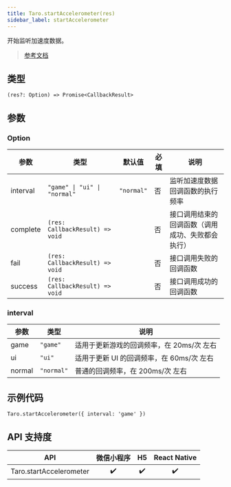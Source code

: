 ```yaml
---
title: Taro.startAccelerometer(res)
sidebar_label: startAccelerometer
---
```


开始监听加速度数据。

> [参考文档](https://developers.weixin.qq.com/miniprogram/dev/api/device/accelerometer/wx.startAccelerometer.html)

## 类型

```tsx
(res?: Option) => Promise<CallbackResult>
```

## 参数

### Option

<table>
  <thead>
    <tr>
      <th>参数</th>
      <th>类型</th>
      <th style={{ textAlign: "center"}}>默认值</th>
      <th style={{ textAlign: "center"}}>必填</th>
      <th>说明</th>
    </tr>
  </thead>
  <tbody>
    <tr>
      <td>interval</td>
      <td><code>&quot;game&quot; | &quot;ui&quot; | &quot;normal&quot;</code></td>
      <td style={{ textAlign: "center"}}><code>&quot;normal&quot;</code></td>
      <td style={{ textAlign: "center"}}>否</td>
      <td>监听加速度数据回调函数的执行频率</td>
    </tr>
    <tr>
      <td>complete</td>
      <td><code>(res: CallbackResult) =&gt; void</code></td>
      <td style={{ textAlign: "center"}}></td>
      <td style={{ textAlign: "center"}}>否</td>
      <td>接口调用结束的回调函数（调用成功、失败都会执行）</td>
    </tr>
    <tr>
      <td>fail</td>
      <td><code>(res: CallbackResult) =&gt; void</code></td>
      <td style={{ textAlign: "center"}}></td>
      <td style={{ textAlign: "center"}}>否</td>
      <td>接口调用失败的回调函数</td>
    </tr>
    <tr>
      <td>success</td>
      <td><code>(res: CallbackResult) =&gt; void</code></td>
      <td style={{ textAlign: "center"}}></td>
      <td style={{ textAlign: "center"}}>否</td>
      <td>接口调用成功的回调函数</td>
    </tr>
  </tbody>
</table>

### interval

<table>
  <thead>
    <tr>
      <th>参数</th>
      <th>类型</th>
      <th>说明</th>
    </tr>
  </thead>
  <tbody>
    <tr>
      <td>game</td>
      <td><code>&quot;game&quot;</code></td>
      <td>适用于更新游戏的回调频率，在 20ms/次 左右</td>
    </tr>
    <tr>
      <td>ui</td>
      <td><code>&quot;ui&quot;</code></td>
      <td>适用于更新 UI 的回调频率，在 60ms/次 左右</td>
    </tr>
    <tr>
      <td>normal</td>
      <td><code>&quot;normal&quot;</code></td>
      <td>普通的回调频率，在 200ms/次 左右</td>
    </tr>
  </tbody>
</table>

## 示例代码

```tsx
Taro.startAccelerometer({ interval: 'game' })
```

## API 支持度

| API | 微信小程序 | H5 | React Native |
| :---: | :---: | :---: | :---: |
| Taro.startAccelerometer | ✔️ | ✔️ | ✔️ |
